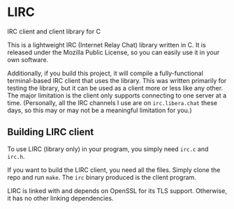 # LIRC
IRC client and client library for C

This is a lightweight IRC (Internet Relay Chat) library written in C. It is released under the Mozilla Public License, so you can easily use it in your own software.

Additionally, if you build this project, it will compile a fully-functional terminal-based IRC client that uses the library. This was written primarily for testing the library, but it can be used as a client more or less like any other. The major limitation is the client only supports connecting to one server at a time. (Personally, all the IRC channels I use are on `irc.libera.chat` these days, so this may or may not be a meaningful limitation for you.)

## Building LIRC client

To use LIRC (library only) in your program, you simply need `irc.c` and `irc.h`.

If you want to build the LIRC client, you need all the files. Simply clone the repo and run `make`. The `irc` binary produced is the client program.

LIRC is linked with and depends on OpenSSL for its TLS support. Otherwise, it has no other linking dependencies.
